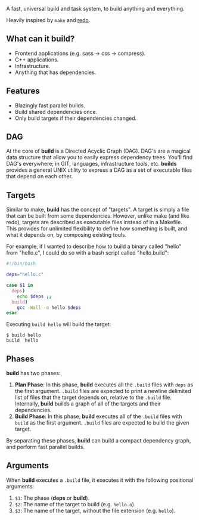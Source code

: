 A fast, universal build and task system, to build anything and everything.

Heavily inspired by `make` and [redo](https://github.com/apenwarr/redo).

## What can it build?

* Frontend applications (e.g. sass -> css -> compress).
* C++ applications.
* Infrastructure.
* Anything that has dependencies.

## Features

* Blazingly fast parallel builds.
* Build shared dependencies once.
* Only build targets if their dependencies changed.

## DAG

At the core of **build** is a Directed Acyclic Graph (DAG). DAG's are a magical data structure that allow you to easily express dependency trees. You'll find DAG's everywhere; in GIT, languages, infrastructure tools, etc. **builds** provides a general UNIX utility to express a DAG as a set of executable files that depend on each other.

## Targets

Similar to make, **build** has the concept of "targets". A target is simply a file that can be built from some dependencies. However, unlike make (and like redo), targets are described as executable files instead of in a Makefile. This provides for unlimited flexibility to define how something is built, and what it depends on, by composing existing tools.

For example, if I wanted to describe how to build a binary called "hello" from "hello.c", I could do so with a bash script called "hello.build":


```bash
#!/bin/bash

deps="hello.c"

case $1 in
  deps)
    echo $deps ;;
  build)
    gcc -Wall -o hello $deps
esac
```

Executing `build hello` will build the target:

```$
$ build hello
build  hello
```

## Phases

**build** has two phases:

1. **Plan Phase**: In this phase, **build** executes all the `.build` files with `deps` as the first argument. `.build` files are expected to print a newline delimited list of files that the target depends on, relative to the `.build` file. Internally, **build** builds a graph of all of the targets and their dependencies.
2. **Build Phase**: In this phase, **build** executes all of the `.build` files with `build` as the first argument. `.build` files are expected to build the given target.

By separating these phases, **build** can build a compact dependency graph, and perform fast parallel builds.

## Arguments

When **build** executes a `.build` file, it executes it with the following positional arguments:

1. `$1`: The phase (**deps** or **build**).
2. `$2`: The name of the target to build (e.g. `hello.o`).
3. `$3`: The name of the target, without the file extension (e.g. `hello`).
